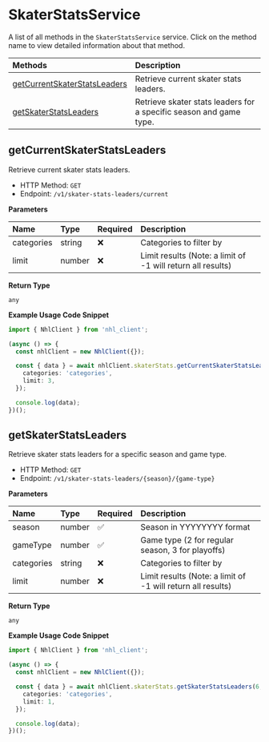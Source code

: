 # SkaterStatsService

A list of all methods in the `SkaterStatsService` service. Click on the method name to view detailed information about that method.

| Methods                                                       | Description                                                        |
| :------------------------------------------------------------ | :----------------------------------------------------------------- |
| [getCurrentSkaterStatsLeaders](#getcurrentskaterstatsleaders) | Retrieve current skater stats leaders.                             |
| [getSkaterStatsLeaders](#getskaterstatsleaders)               | Retrieve skater stats leaders for a specific season and game type. |

## getCurrentSkaterStatsLeaders

Retrieve current skater stats leaders.

- HTTP Method: `GET`
- Endpoint: `/v1/skater-stats-leaders/current`

**Parameters**

| Name       | Type   | Required | Description                                                 |
| :--------- | :----- | :------- | :---------------------------------------------------------- |
| categories | string | ❌       | Categories to filter by                                     |
| limit      | number | ❌       | Limit results (Note: a limit of -1 will return all results) |

**Return Type**

`any`

**Example Usage Code Snippet**

```typescript
import { NhlClient } from 'nhl_client';

(async () => {
  const nhlClient = new NhlClient({});

  const { data } = await nhlClient.skaterStats.getCurrentSkaterStatsLeaders({
    categories: 'categories',
    limit: 3,
  });

  console.log(data);
})();
```

## getSkaterStatsLeaders

Retrieve skater stats leaders for a specific season and game type.

- HTTP Method: `GET`
- Endpoint: `/v1/skater-stats-leaders/{season}/{game-type}`

**Parameters**

| Name       | Type   | Required | Description                                                 |
| :--------- | :----- | :------- | :---------------------------------------------------------- |
| season     | number | ✅       | Season in YYYYYYYY format                                   |
| gameType   | number | ✅       | Game type (2 for regular season, 3 for playoffs)            |
| categories | string | ❌       | Categories to filter by                                     |
| limit      | number | ❌       | Limit results (Note: a limit of -1 will return all results) |

**Return Type**

`any`

**Example Usage Code Snippet**

```typescript
import { NhlClient } from 'nhl_client';

(async () => {
  const nhlClient = new NhlClient({});

  const { data } = await nhlClient.skaterStats.getSkaterStatsLeaders(6, 7, {
    categories: 'categories',
    limit: 1,
  });

  console.log(data);
})();
```

<!-- This file was generated by liblab | https://liblab.com/ -->
